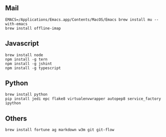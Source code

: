 Mail
----
    EMACS=/Applications/Emacs.app/Contents/MacOS/Emacs brew install mu --with-emacs
    brew install offline-imap

Javascript
----------
    brew install node
    npm install -g tern
    npm install -g jshint
    npm install -g typescript

Python
------
    brew install python
    pip install jedi epc flake8 virtualenvwrapper autopep8 service_factory ipython

Others
------
    brew install fortune ag markdown w3m git git-flow
